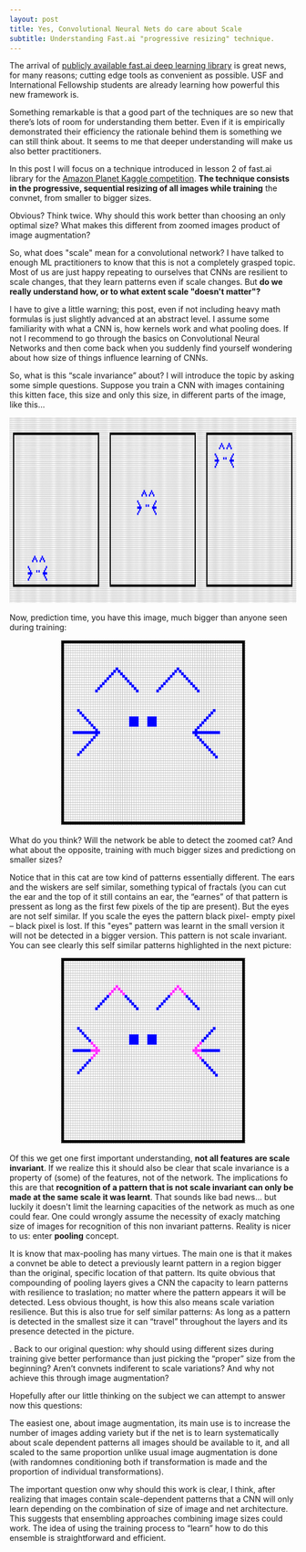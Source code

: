 ```yaml
---
layout: post
title: Yes, Convolutional Neural Nets do care about Scale
subtitle: Understanding Fast.ai "progressive resizing" technique. 
---
```


The arrival of  [publicly available fast.ai deep learning library](https://github.com/fastai/fastai/tree/master/courses/dl1) is great news, for many reasons; cutting edge tools as convenient as possible. USF  and International Fellowship students are already learning how powerful this new framework is.

Something remarkable is that a good part of the techniques are so new that there’s lots of room for understanding them better. Even if it is empirically demonstrated their efficiency the rationale behind them is something we can still think about. It seems to me that deeper understanding will make us also better practitioners.

In this post I will focus on a technique introduced in lesson 2 of fast.ai library for the [Amazon Planet Kaggle competition](https://www.kaggle.com/c/planet-understanding-the-amazon-from-space). **The technique consists in the progressive, sequential resizing of all images while training** the convnet, from smaller to bigger sizes.

Obvious? Think twice. Why should this work better than choosing an only optimal size?  What makes this different from zoomed images product of image augmentation? 

So, what does "scale" mean for a convolutional network? I have talked to enough ML practitioners to know that this is not a completely grasped topic. Most of us are just happy repeating to ourselves that CNNs are resilient to scale changes, that they learn patterns even if scale changes. But **do we really understand how, or to what extent scale "doesn't matter"?** 

I have to give a little warning; this post, even if not including heavy math formulas is just slightly advanced at an abstract level. I assume some familiarity with what a CNN is, how kernels work and what pooling does. If not I recommend to go through the basics on Convolutional Neural Networks and then come back when you suddenly find yourself wondering about how size of things influence learning of CNNs.

So, what is this “scale invariance” about? I will introduce the topic by asking some simple questions. Suppose you  train a CNN with images containing this kitten face, this size and only this size, in different parts of the image, like this…


<img src="/img/imagenes1.PNG" height="325" width="850"> 

Now, prediction time, you have this image, much bigger than anyone seen during training:

<center>
<img src="/img/imagenes2.PNG" height="325" width="325"> 
</center>

What do you think? Will the network be able to detect the zoomed cat? And what about the opposite, training with much bigger sizes and predictiong on smaller sizes?


Notice that in this cat are tow kind of patterns essentially different. The ears and the wiskers are self similar, something typical of fractals (you can cut the ear and the top of it still contains an ear, the “earnes” of that pattern is pressent as long as the first few pixels of the tip are present). But the eyes are not self similar. If you scale the eyes the pattern black pixel- empty pixel – black pixel is lost. If this "eyes" pattern was learnt in the small version it will not be detected in  a bigger version. This pattern is not scale invariant. You can see clearly this self similar patterns highlighted in the next picture:

<center>
<img src="/img/imagenes3.PNG" height="325" width="325"> 
</center>

Of this we get one first important understanding, **not all features are scale invariant**. If we realize this it should also be clear that scale invariance is a property of (some) of the features, not of the network. The implications fo this are that **recognition of a pattern that is not scale invariant can only be made at the same scale it was learnt**. That sounds like bad news... but luckily it doesn't limit the learning capacities of the network as much as one could fear. One could wrongly assume the necessity of exacly matching size of images for recognition of this non invariant patterns. Reality is nicer to us: enter **pooling** concept.

It is know that max-pooling has many virtues. The main one is that it makes a convnet be able to detect a previously learnt pattern in a region bigger than the original, specific location of that pattern. Its quite obvious that compounding of pooling layers gives a CNN the capacity to learn patterns with resilience to  traslation; no matter where the pattern appears it will be detected. Less obvious thought, is how this also means scale variation resilience. But this is also true for self similar patterns: As long as a pattern is detected in the smallest size it can “travel” throughout the layers and its presence detected in the picture. 

. Back to our original question: why should using different sizes during training give better performance than just picking the “proper” size from the beginning? Aren’t convnets indiferent to scale variations? And why not achieve this through image augmentation?

Hopefully after our little thinking on the subject we can attempt to answer now this questions: 

The easiest one, about image augmentation, its main use is to increase the number of images adding variety but if the net is to learn systematically about scale dependent patterns all images should be available to it, and all scaled to the same proportion unlike usual image augmentation is done (with randomnes conditioning both if transformation is made and the proportion of individual transformations).

The important question onw why should this work is clear, I think, after realizing that images contain scale-dependent patterns that a CNN will only learn depending on the combination of size of image and  net architecture. This suggests that ensembling approaches combining image sizes could work. The idea of using the training process to “learn” how to do this ensemble is straightforward and efficient.
